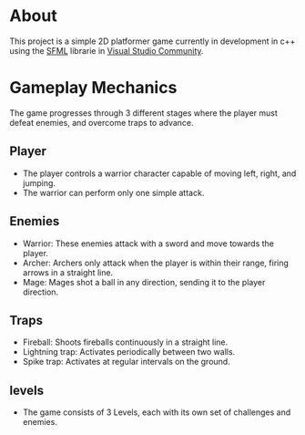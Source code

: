 # About
This project is a simple 2D platformer game currently in development in c++ using the [SFML](https://www.sfml-dev.org/index.php) 
librarie in [Visual Studio Community](https://visualstudio.microsoft.com/pt-br/vs/community/).

# Gameplay Mechanics
The game progresses through 3 different stages where the player must defeat enemies,
and overcome traps to advance.

## Player
- The player controls a warrior character capable of moving left, right, and jumping.
- The warrior can perform only one simple attack.

## Enemies
- Warrior: These enemies attack with a sword and move towards the player.
- Archer: Archers only attack when the player is within their range, firing arrows in a straight line.
- Mage: Mages shot a ball in any direction, sending it to the player direction.

## Traps
- Fireball: Shoots fireballs continuously in a straight line.
- Lightning trap: Activates periodically between two walls.
- Spike trap: Activates at regular intervals on the ground.

## levels
- The game consists of 3 Levels, each with its own set of challenges and enemies.

